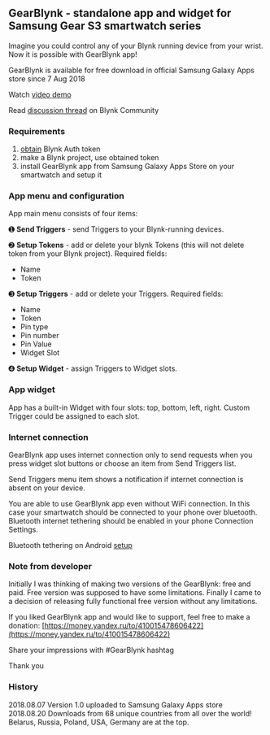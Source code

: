 ## GearBlynk - standalone app and widget for Samsung Gear S3 smartwatch series

Imagine you could control any of your Blynk running device from your wrist.
Now it is possible with GearBlynk app!

GearBlynk is available for free download in official Samsung Galaxy Apps store since 7 Aug 2018

Watch [video demo](https://www.youtube.com/watch?v=MkBfo__P5-Q)

Read [discussion thread](https://community.blynk.cc/t/gearblynk-standalone-app-and-widget-for-samsung-gear-s3-smartwatch-series/27725) on Blynk Community  


### Requirements
1. [obtain](http://docs.blynk.cc/#getting-started-getting-started-with-the-blynk-app-4-auth-token) Blynk Auth token
1. make a Blynk project, use obtained token
1. install GearBlynk app from Samsung Galaxy Apps Store on your smartwatch and setup it


### App menu and configuration
App main menu consists of four items:

➊ **Send Triggers** - send Triggers to your Blynk-running devices.

➋ **Setup Tokens** - add or delete your blynk Tokens (this will not delete token from your Blynk project).
Required fields: 
- Name
- Token

➌ **Setup Triggers** - add or delete your Triggers.
Required fields: 
- Name
- Token
- Pin type
- Pin number
- Pin Value
- Widget Slot

➍ **Setup Widget** - assign Triggers to Widget slots.


### App widget
App has a built-in Widget with four slots: top, bottom, left, right.
Custom Trigger could be assigned to each slot.


### Internet connection
GearBlynk app uses internet connection only to send requests when you press widget slot 
buttons or choose an item from Send Triggers list.

Send Triggers menu item shows a notification if internet connection is absent on your device.

You are able to use GearBlynk app even without WiFi connection. In this case your smartwatch should be connected to your phone over bluetooth. 
Bluetooth internet tethering should be enabled in your phone Connection Settings.

Bluetooth tethering on Android [setup](https://drive.google.com/file/d/1hOui7izz4d4lcZPP9c_yMw5HaqX0_ncA/view?usp=sharing)

### Note from developer
Initially I was thinking of making two versions of the GearBlynk: free and paid.
Free version was supposed to have some limitations.
Finally I came to a decision of releasing fully functional free version without any limitations.

If you liked GearBlynk app and would like to support, feel free to make a donation:
[https://money.yandex.ru/to/410015478606422](https://money.yandex.ru/to/410015478606422)

Share your impressions with #GearBlynk hashtag

Thank you

### History
2018.08.07 Version 1.0 uploaded to Samsung Galaxy Apps store  
2018.08.20 Downloads from 68 unique countries from all over the world! Belarus, Russia, Poland, USA, Germany are at the top.

